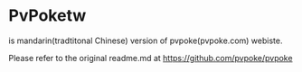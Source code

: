 # PvPoketw
is mandarin(tradtitonal Chinese) version of pvpoke(pvpoke.com) webiste.

Please refer to the original readme.md at https://github.com/pvpoke/pvpoke
